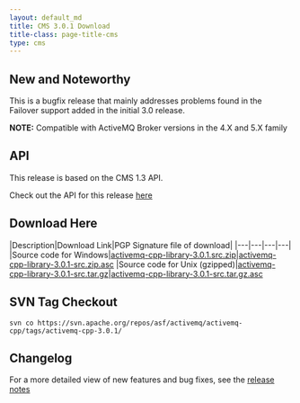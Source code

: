 ```yaml
---
layout: default_md
title: CMS 3.0.1 Download
title-class: page-title-cms
type: cms
---
```


New and Noteworthy
------------------

This is a bugfix release that mainly addresses problems found in the Failover support added in the initial 3.0 release.

**NOTE:** Compatible with ActiveMQ Broker versions in the 4.X and 5.X family

API
---

This release is based on the CMS 1.3 API.

Check out the API for this release [here](../api_docs/activemqcpp-3.0)

Download Here
-------------

|Description|Download Link|PGP Signature file of download|
|---|---|---|---|
|Source code for Windows|[activemq-cpp-library-3.0.1.src.zip](http://archive.apache.org/dist/activemq/activemq-cpp/source/activemq-cpp-library-3.0.1-src.zip)|[activemq-cpp-library-3.0.1-src.zip.asc](http://archive.apache.org/dist/activemq/activemq-cpp/source/activemq-cpp-library-3.0.1-src.zip.asc)
|Source code for Unix (gzipped)|[activemq-cpp-library-3.0.1-src.tar.gz](http://archive.apache.org/dist/activemq/activemq-cpp/source/activemq-cpp-library-3.0.1-src.tar.gz)|[activemq-cpp-library-3.0.1-src.tar.gz.asc](http://archive.apache.org/dist/activemq/activemq-cpp/source/activemq-cpp-library-3.0.1-src.tar.gz.asc)

SVN Tag Checkout
----------------
```
svn co https://svn.apache.org/repos/asf/activemq/activemq-cpp/tags/activemq-cpp-3.0.1/
```

Changelog
---------

For a more detailed view of new features and bug fixes, see the [release notes](https://issues.apache.org/jira/secure/ReleaseNote.jspa?projectId=12311207&version=12315658)
